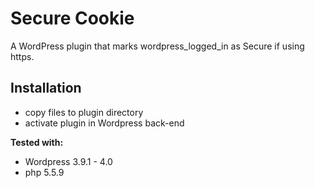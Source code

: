 Secure Cookie
=============

A WordPress plugin that marks wordpress_logged_in as Secure if using https.


Installation
------------
- copy files to plugin directory
- activate plugin in Wordpress back-end


**Tested with:**
- Wordpress 3.9.1 - 4.0
- php 5.5.9
